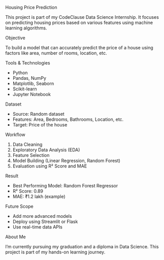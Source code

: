  Housing Price Prediction

This project is part of my CodeClause Data Science Internship. It focuses on predicting housing prices based on various features using machine learning algorithms.

Objective

To build a model that can accurately predict the price of a house using factors like area, number of rooms, location, etc.

Tools & Technologies

- Python  
- Pandas, NumPy  
- Matplotlib, Seaborn  
- Scikit-learn  
- Jupyter Notebook  

Dataset

- Source: Random dataset
- Features: Area, Bedrooms, Bathrooms, Location, etc.
- Target: Price of the house

Workflow

1. Data Cleaning  
2. Exploratory Data Analysis (EDA)  
3. Feature Selection  
4. Model Building (Linear Regression, Random Forest)  
5. Evaluation using R² Score and MAE  

Result

- Best Performing Model: Random Forest Regressor  
- R² Score: 0.89  
- MAE: ₹1.2 lakh (example)

Future Scope

- Add more advanced models  
- Deploy using Streamlit or Flask  
- Use real-time data APIs  

 About Me

I’m currently pursuing my graduation and a diploma in Data Science. This project is part of my hands-on learning journey.
